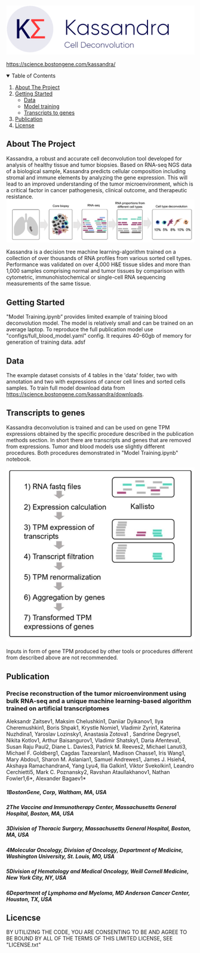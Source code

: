  
![Alt text](images/kassandra_logo.png?raw=true "Title")
 
https://science.bostongene.com/kassandra/
 
<!-- TABLE OF CONTENTS -->
<details open="open">
 <summary>Table of Contents</summary>
 <ol>
   <li>
     <a href="#about-the-project">About The Project</a>
   </li>
   <li>
     <a href="#getting-started">Getting Started</a>
       <ul>
           <li><a href="#Data">Data</a></li>
       </ul>
       <ul>
           <li><a href="#Model training">Model training</a></li>
       </ul>
       <ul>
           <li><a href="#Transcripts to genes">Transcripts to genes</a></li>
       </ul>
   </li>
   <li>
     <a href="#publication">Publication</a>
   </li>
   <li>
     <a href="#license">License</a>
   </li>
 </ol>
</details>
 
 
<!-- ABOUT THE PROJECT -->
## About The Project
 
Kassandra, a robust and accurate cell deconvolution tool developed for analysis of healthy tissue and tumor biopsies. Based on RNA-seq NGS data of a biological sample, Kassandra predicts cellular composition including stromal and immune elements by analyzing the gene expression. This will lead to an improved understanding of the tumor microenvironment, which is a critical factor in cancer pathogenesis, clinical outcome, and therapeutic resistance.
![Alt text](images/abstract.png?raw=true "Title")
 
Kassandra is a decision tree machine learning-algorithm trained on a collection of over thousands of RNA profiles from various sorted cell types. Performance was validated on over 4,000 H&E tissue slides and more than 1,000 samples comprising normal and tumor tissues by comparison with cytometric, immunohistochemical or single-cell RNA sequencing measurements of the same tissue.
 
<!-- Getting Started -->
## Getting Started
 
"Model Training.ipynb” provides limited example of training blood deconvolution model. The model is relatively small and can be trained on an average laptop. To reproduce the full publication model use "configs/full_blood_model.yaml" config. It requires 40-60gb of memory for generation of training data. adsf
 
<!-- Data -->
## Data
The example dataset consists of 4 tables in the 'data' folder, two with annotation and two with expressions of cancer cell lines and sorted cells samples. To train full model download data from https://science.bostongene.com/kassandra/downloads.
 
 
<!-- Transcripts to genes -->
## Transcripts to genes
Kassandra deconvolution is trained and can be used on gene TPM expressions obtained by the specific procedure described in the publication methods section. In short there are transcripts and genes that are removed from expressions. Tumor and blood models use slightly different procedures. Both procedures demonstrated in "Model Training.ipynb" notebook.
 
![Alt text](images/tr_to_genes.jpg?raw=true "Title")
 
Inputs in form of gene TPM produced by other tools or procedures different from described above are not recommended.
 
 
<!-- publication -->
## Publication
 
### <b> Precise reconstruction of the tumor microenvironment using bulk RNA-seq and a unique machine learning-based algorithm trained on artificial transcriptomes </b>
 
Aleksandr Zaitsev1, Maksim Chelushkin1, Daniiar Dyikanov1, Ilya Cheremushkin1, Boris Shpak1, Krystle Nomie1, Vladimir Zyrin1, Katerina Nuzhdina1, Yaroslav Lozinsky1, Anastasia Zotova1 , Sandrine Degryse1, Nikita Kotlov1, Arthur Baisangurov1, Vladimir Shatsky1, Daria Afenteva1, Susan Raju Paul2, Diane L. Davies3, Patrick M. Reeves2, Michael Lanuti3, Michael F. Goldberg1, Cagdas Tazearslan1, Madison Chasse1, Iris Wang1, Mary Abdou1, Sharon M. Aslanian1, Samuel Andrewes1, James J. Hsieh4, Akshaya Ramachandran4, Yang Lyu4, Ilia Galkin1, Viktor Svekolkin1, Leandro Cerchietti5, Mark C. Poznansky2, Ravshan Ataullakhanov1, Nathan Fowler1,6*, Alexander Bagaev1*
 
##### 1BostonGene, Corp, Waltham, MA, USA
##### 2The Vaccine and Immunotherapy Center, Massachusetts General Hospital, Boston, MA, USA
##### 3Division of Thoracic Surgery, Massachusetts General Hospital, Boston, MA, USA
##### 4Molecular Oncology, Division of Oncology, Department of Medicine, Washington University, St. Louis, MO, USA
##### 5Division of Hematology and Medical Oncology, Weill Cornell Medicine, New York City, NY, USA
##### 6Department of Lymphoma and Myeloma, MD Anderson Cancer Center, Houston, TX, USA
 
<!-- Licencse -->
## Licencse
 
BY UTILIZING THE CODE, YOU ARE CONSENTING TO BE AND AGREE TO BE BOUND BY ALL OF THE TERMS OF THIS LIMITED LICENSE, SEE "LICENSE.txt"
 

